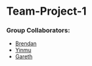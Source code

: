 # Team-Project-1

### Group Collaborators:
- [Brendan](https://github.com/brendan-young)
- [Yinmu](https://github.com/ymcodespace)
- [Gareth](https://github.com/gleekl)